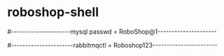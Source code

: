 # roboshop-shell


#---------------------mysql passwd = RoboShop@1---------------------

#----------------------rabbitmqctl = Roboshop123-----------------------